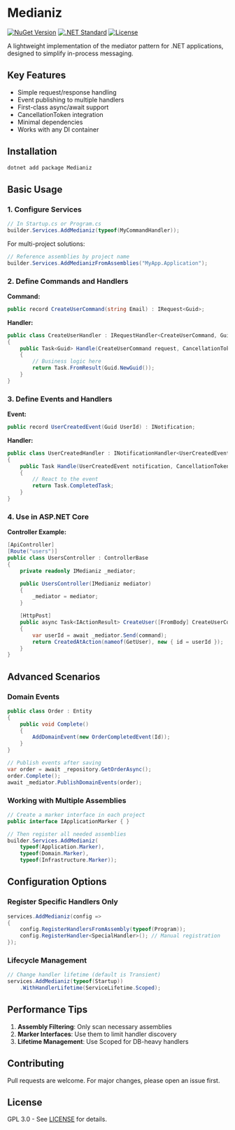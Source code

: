 # Medianiz

[![NuGet Version](https://img.shields.io/nuget/v/Medianiz.svg)](https://www.nuget.org/packages/Medianiz/)
[![.NET Standard](https://img.shields.io/badge/.NET-Standard%202.1+-blue)](https://docs.microsoft.com/en-us/dotnet/standard/net-standard)
[![License](https://img.shields.io/badge/license-GPL-green.svg)](LICENSE)

A lightweight implementation of the mediator pattern for .NET applications, designed to simplify in-process messaging.

## Key Features

- Simple request/response handling
- Event publishing to multiple handlers
- First-class async/await support
- CancellationToken integration
- Minimal dependencies
- Works with any DI container

## Installation

```bash
dotnet add package Medianiz
```

## Basic Usage

### 1. Configure Services

```csharp
// In Startup.cs or Program.cs
builder.Services.AddMedianiz(typeof(MyCommandHandler));
```

For multi-project solutions:
```csharp
// Reference assemblies by project name
builder.Services.AddMedianizFromAssemblies("MyApp.Application");
```

### 2. Define Commands and Handlers

**Command:**
```csharp
public record CreateUserCommand(string Email) : IRequest<Guid>;
```

**Handler:**
```csharp
public class CreateUserHandler : IRequestHandler<CreateUserCommand, Guid>
{
    public Task<Guid> Handle(CreateUserCommand request, CancellationToken ct)
    {
        // Business logic here
        return Task.FromResult(Guid.NewGuid());
    }
}
```

### 3. Define Events and Handlers

**Event:**
```csharp
public record UserCreatedEvent(Guid UserId) : INotification;
```

**Handler:**
```csharp
public class UserCreatedHandler : INotificationHandler<UserCreatedEvent>
{
    public Task Handle(UserCreatedEvent notification, CancellationToken ct)
    {
        // React to the event
        return Task.CompletedTask;
    }
}
```

### 4. Use in ASP.NET Core

**Controller Example:**
```csharp
[ApiController]
[Route("users")]
public class UsersController : ControllerBase
{
    private readonly IMedianiz _mediator;

    public UsersController(IMedianiz mediator)
    {
        _mediator = mediator;
    }

    [HttpPost]
    public async Task<IActionResult> CreateUser([FromBody] CreateUserCommand command)
    {
        var userId = await _mediator.Send(command);
        return CreatedAtAction(nameof(GetUser), new { id = userId });
    }
}
```

## Advanced Scenarios

### Domain Events

```csharp
public class Order : Entity
{
    public void Complete()
    {
        AddDomainEvent(new OrderCompletedEvent(Id));
    }
}

// Publish events after saving
var order = await _repository.GetOrderAsync();
order.Complete();
await _mediator.PublishDomainEvents(order);
```

### Working with Multiple Assemblies

```csharp
// Create a marker interface in each project
public interface IApplicationMarker { }

// Then register all needed assemblies
builder.Services.AddMedianiz(
    typeof(Application.Marker),
    typeof(Domain.Marker),
    typeof(Infrastructure.Marker));
```

## Configuration Options

### Register Specific Handlers Only

```csharp
services.AddMedianiz(config =>
{
    config.RegisterHandlersFromAssembly(typeof(Program));
    config.RegisterHandler<SpecialHandler>(); // Manual registration
});
```

### Lifecycle Management

```csharp
// Change handler lifetime (default is Transient)
services.AddMedianiz(typeof(Startup))
    .WithHandlerLifetime(ServiceLifetime.Scoped);
```

## Performance Tips

1. **Assembly Filtering**: Only scan necessary assemblies
2. **Marker Interfaces**: Use them to limit handler discovery
3. **Lifetime Management**: Use Scoped for DB-heavy handlers

## Contributing

Pull requests are welcome. For major changes, please open an issue first.

## License

GPL 3.0 - See [LICENSE]((https://www.gnu.org/licenses/licenses.en.html)) for details.
